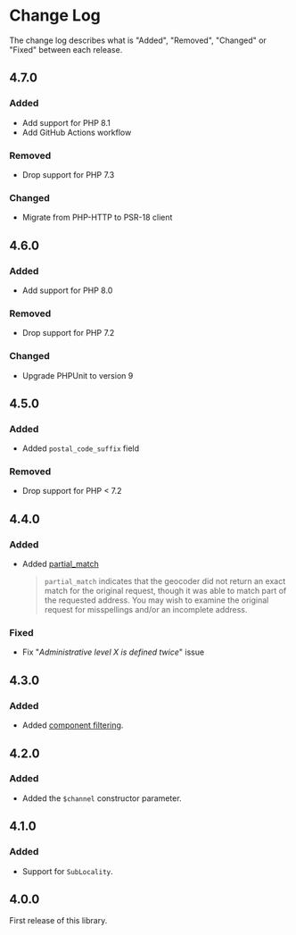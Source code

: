 # Change Log

The change log describes what is "Added", "Removed", "Changed" or "Fixed" between each release.

## 4.7.0

### Added

- Add support for PHP 8.1
- Add GitHub Actions workflow

### Removed

- Drop support for PHP 7.3

### Changed

- Migrate from PHP-HTTP to PSR-18 client

## 4.6.0

### Added

- Add support for PHP 8.0

### Removed

- Drop support for PHP 7.2

### Changed

- Upgrade PHPUnit to version 9

## 4.5.0

### Added

- Added `postal_code_suffix` field

### Removed

- Drop support for PHP < 7.2

## 4.4.0

### Added

- Added [partial_match](https://developers.google.com/maps/documentation/geocoding/intro#Results)
  > `partial_match` indicates that the geocoder did not return an exact match for the original request, though it was able to match part of the requested address. You may wish to examine the original request for misspellings and/or an incomplete address.

### Fixed

- Fix "*Administrative level X is defined twice*" issue

## 4.3.0

### Added

- Added [component filtering](https://developers.google.com/maps/documentation/geocoding/intro#ComponentFiltering).

## 4.2.0

### Added

- Added the `$channel` constructor parameter.

## 4.1.0

### Added

- Support for `SubLocality`.

## 4.0.0

First release of this library.
